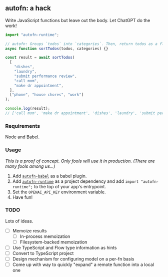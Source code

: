 ## autofn: a hack

Write JavaScript functions but leave out the body. Let ChatGPT do the work!

```javascript
import "autofn-runtime";

// autofn: Groups `todos` into `categories`. Then, return todos as a flattened array in the order specified by `categories`.
async function sortTodos(todos, categories) {}

const result = await sortTodos(
  [
    "dishes",
    "laundry",
    "submit performance review",
    "call mom",
    "make dr appointment",
  ],
  ["phone", "house chores", "work"]
);

console.log(result);
// ['call mom', 'make dr appointment', 'dishes', 'laundry', 'submit performance review']
```

### Requirements

Node and Babel.

### Usage

_This is a proof of concept. Only fools will use it in production. (There are many fools among us...)_

1. Add [`autofn-babel`](https://www.npmjs.com/package/autofn-babel) as a babel plugin.
2. Add [`autofn-runtime`](https://www.npmjs.com/package/autofn-runtime) as a project dependency and add `import "autofn-runtime";` to the top of your app's entrypoint.
3. Set the `OPENAI_API_KEY` environment variable.
4. Have fun!

### TODO

Lots of ideas.

 - [ ] Memoize results
   - [ ] In-process memoization
   - [ ] Filesystem-backed memoization
 - [ ] Use TypeScript and Flow type information as hints
 - [ ] Convert to TypeScript project
 - [ ] Design mechanism for configuring model on a per-fn basis
 - [ ] Come up with way to quickly "expand" a remote function into a local one
